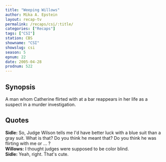 ```yaml
---
title: "Weeping Willows"
author: Mika A. Epstein
layout: recap-tv
permalink: /recaps/csi/:title/
categories: ["Recaps"]
tags: ["CSI"]
station: CBS
showname: "CSI"
showslug: csi
season: 5  
epnum: 22 
date: 2005-04-28
prodnum: 522 
---
```


## Synopsis

A man whom Catherine flirted with at a bar reappears in her life as a suspect in a murder investigation.

## Quotes

**Sidle:** So, Judge Wilson tells me I'd have better luck with a blue suit than a gray suit. What is that? Do you think he meant that? Do you think he was flirting with me or ... ?  
**Willows:** I thought judges were supposed to be color blind.  
**Sidle:** Yeah, right. That's cute.